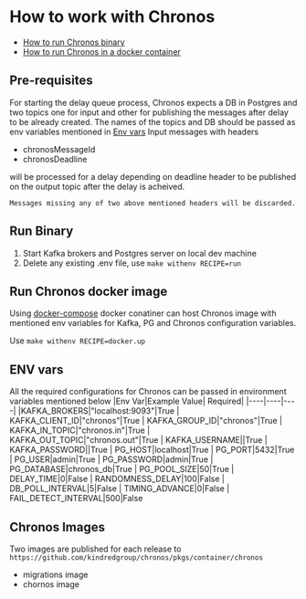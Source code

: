 # How to work with Chronos
- [How to run Chronos binary](#run-binary)
- [How to run Chronos in a docker container](#run-chronos-docker-image)

## Pre-requisites
For starting the delay queue process, Chronos expects a DB in Postgres and two topics one for input and other for publishing the messages after delay to be already created. The names of the topics and DB should be passed as env variables mentioned in [Env vars](#env-vars)
Input messages with headers
- chronosMessageId
- chronosDeadline

 will be processed for a delay depending on deadline header to be published on the output topic after the delay is acheived.

`Messages missing any of two above mentioned headers will be discarded.`
## Run Binary
1. Start Kafka brokers and Postgres server on local dev machine
2. Delete any existing .env file, use `make withenv RECIPE=run` 

## Run Chronos docker image 
Using [docker-compose](./docker-compose.yml) docker conatiner can host Chronos image with mentioned env variables for Kafka, PG and Chronos configuration variables.

Use `make withenv RECIPE=docker.up`

## ENV vars
All the required configurations for Chronos can be passed in environment variables mentioned below 
|Env Var|Example Value| Required|
|----|----|----|
|KAFKA_BROKERS|"localhost:9093"|True
|  KAFKA_CLIENT_ID|"chronos"|True
|  KAFKA_GROUP_ID|"chronos"|True
|  KAFKA_IN_TOPIC|"chronos.in"|True
|  KAFKA_OUT_TOPIC|"chronos.out"|True
|  KAFKA_USERNAME||True
|  KAFKA_PASSWORD||True
|  PG_HOST|localhost|True
|  PG_PORT|5432|True
|  PG_USER|admin|True
|  PG_PASSWORD|admin|True
|  PG_DATABASE|chronos_db|True
|  PG_POOL_SIZE|50|True
| DELAY_TIME|0|False
| RANDOMNESS_DELAY|100|False
| DB_POLL_INTERVAL|5|False
| TIMING_ADVANCE|0|False
| FAIL_DETECT_INTERVAL|500|False



## Chronos Images 
Two images are published for each release to `https://github.com/kindredgroup/chronos/pkgs/container/chronos`
- migrations image 
- chornos image 








